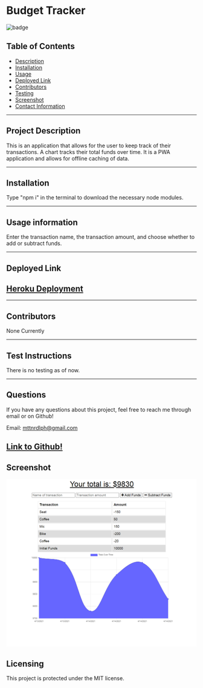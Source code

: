 # Budget Tracker

![badge](https://img.shields.io/badge/License-MIT-brightgreen)

## Table of Contents

- [Description](#project-description)
- [Installation](#installation)
- [Usage](#usage-information)
- [Deployed Link](#deployed-link)
- [Contributors](#contributors)
- [Testing](#test-instructions)
- [Screenshot](#screenshot)
- [Contact Information](#questions)

---

## Project Description

This is an application that allows for the user to keep track of their transactions. A chart tracks their total funds over time. It is a PWA application and allows for offline caching of data.

---

## Installation

Type "npm i" in the terminal to download the necessary node modules.

---

## Usage information

Enter the transaction name, the transaction amount, and choose whether to add or subtract funds.

---

## Deployed Link

## [Heroku Deployment](https://budget-tracker333.herokuapp.com/)

---

## Contributors

None Currently

---

## Test Instructions

There is no testing as of now.

---

## Questions

If you have any questions about this project, feel free to reach me through email or on Github!

Email: mttnrdlph@gmail.com

## [Link to Github!](https://github.com/RobeandHat)

## Screenshot

![Budget Tracker](/public/screenshot/budget-tracker.png)

## Licensing

This project is protected under the MIT license.
